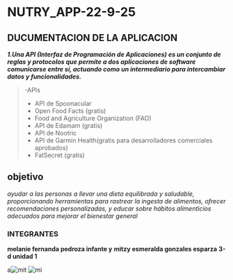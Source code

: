 # NUTRY_APP-22-9-25

## DUCUMENTACION DE LA APLICACION
***1.Una API (Interfaz de Programación de Aplicaciones) es un conjunto de reglas y protocolos que permite a dos aplicaciones de software comunicarse entre sí, actuando como un intermediario para intercambiar datos y funcionalidades.***
 >-APIs
>- API de Spoonacular
>- Open Food Facts (gratis)
>-  Food and Agriculture Organization (FAO)
>-   API de Edamam (gratis)
>-   API de Nootric
>-   API de Garmin Health(gratis para desarrolladores comerciales aprobados)
>-    FatSecret  (gratis)



## objetivo
*ayudar a las personas a llevar una dieta equilibrada y saludable, proporcionando herramientas para rastrear la ingesta de alimentos, ofrecer recomendaciones personalizadas, y educar sobre hábitos alimenticios adecuados para mejorar el bienestar general*
### INTEGRANTES
**melanie fernanda pedroza infante   y**  **mitzy esmeralda gonzales esparza** **3-d  unidad 1** 

a![mit](https://github.com/user-attachments/assets/0c06893a-f732-48f9-93d8-3c49c660e296)
![mi](https://github.com/user-attachments/assets/26ade633-7852-453e-b729-761b86a06719)
